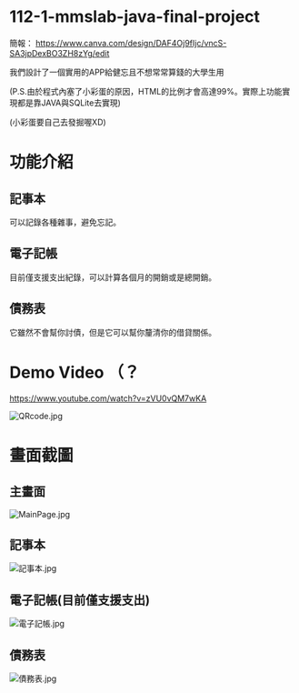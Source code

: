 # 112-1-mmslab-java-final-project

簡報：
https://www.canva.com/design/DAF4Oj9fIjc/vncS-SA3jpDexBO3ZH8zYg/edit

我們設計了一個實用的APP給健忘且不想常常算錢的大學生用

(P.S.由於程式內塞了小彩蛋的原因，HTML的比例才會高達99%。實際上功能實現都是靠JAVA與SQLite去實現)

(小彩蛋要自己去發掘喔XD)

# 功能介紹
## 記事本
可以記錄各種雜事，避免忘記。

## 電子記帳
目前僅支援支出紀錄，可以計算各個月的開銷或是總開銷。

## 債務表
它雖然不會幫你討債，但是它可以幫你釐清你的借貸關係。

# Demo Video （？
https://www.youtube.com/watch?v=zVU0vQM7wKA

![QRcode.jpg](./Demo/QRcode.jpg)

# 畫面截圖
## 主畫面

![MainPage.jpg](./Demo/MainPage.jpg)

## 記事本

![記事本.jpg](./Demo/記事本.jpg)

## 電子記帳(目前僅支援支出)

![電子記帳.jpg](./Demo/電子記帳.jpg)

## 債務表

![債務表.jpg](./Demo/債務表.jpg)

